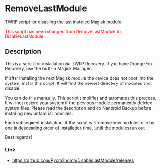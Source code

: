 # RemoveLastModule
TWRP script for disabling the last installed Magisk module

<font color="red">This script has been changed from RemoveLastModule to DisableLastModule</font> 

## Description
This is a script for installation via TWRP Recovery. If you have Orange Fox Recovery, use the built-in Magisk Manager.

If after installing the next Magisk module the device does not boot into the system, install this script. It will find the newest directory of modules and disable.

You can do this manually. This script simplifies and automates this process. It will not restore your system if the previous module permanently deleted system files. Please read the description and do Nandroid Backup before installing new unfamiliar modules.

Each subsequent installation of the script will remove new modules one by one in descending order of installation time. Until the modules run out.

Best regards! 

### Link
- https://github.com/PycmShoma/DisableLastModule/releases 
